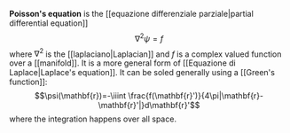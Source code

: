 **Poisson's equation** is the [[equazione differenziale parziale|partial differential equation]]
$$\nabla^{2}\psi=f$$
where $\nabla^{2}$ is the [[laplaciano|Laplacian]] and $f$ is a complex valued function over a [[manifold]]. It is a more general form of [[Equazione di Laplace|Laplace's equation]]. It can be soled generally using a [[Green's function]]:
$$\psi(\mathbf{r})=-\iiint \frac{f(\mathbf{r}')}{4\pi|\mathbf{r}-\mathbf{r}'|}d\mathbf{r}'$$
where the integration happens over all space.